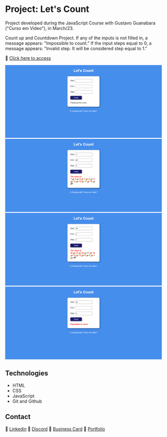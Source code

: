 # Project: Let's Count

Project developed during the JavaScript Course with Gustavo Guanabara ("Curso em Vídeo"), in March/23.

Count up and Countdown Project.
If any of the inputs is not filled in, a message appears: "Impossible to count."
If the input steps equal to 0, a message appears: "Invalid step. It will be considered step equal to 1."

🔗 [Click here to access](https://renato-albuquerque.github.io/letscount-jscourse-gustavoguanabara/)

![screenshot](files/screencapture1.png)
![screenshot](files/screencapture2.png)
![screenshot](files/screencapture3.png)
![screenshot](files/screencapture4.png)

## Technologies

- HTML
- CSS
- JavaScript
- Git and Github

## Contact

🔗 [Linkedin](https://www.linkedin.com/in/renato-malbuquerque/)
🔗 [Discord](https://discordapp.com/users/992621595547938837)
🔗 [Business Card](https://rma-contacts.vercel.app/)
🔗 [Portfolio](https://portfolio-renatoalbuquerque.vercel.app/)